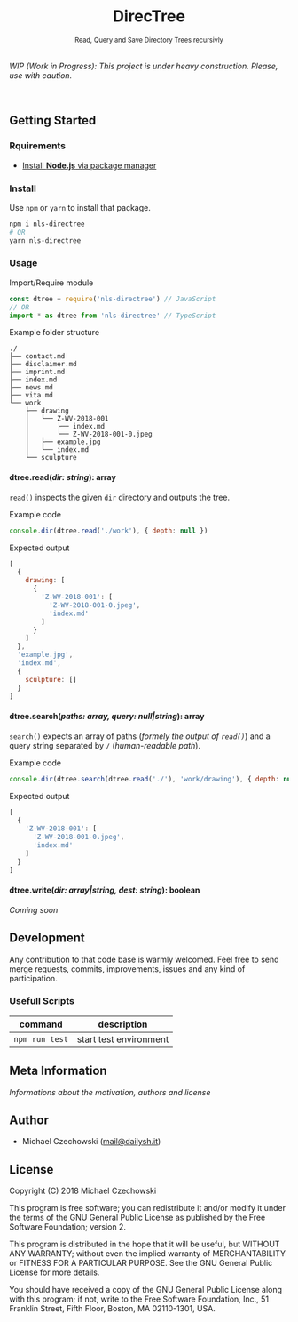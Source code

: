 <div align="center">
  <h1>DirecTree</h1>  
  <sup>Read, Query and Save Directory Trees recursivly</sup>
</div>

<br>

*WIP (Work in Progress): This project is under heavy construction. Please, use with caution.*

<br>

## Getting Started

### Rquirements

- [Install **Node.js** via package manager](//nodejs.org/en/download/package-manager/)

### Install

Use `npm` or `yarn` to install that package.

```bash
npm i nls-directree
# OR
yarn nls-directree
```

### Usage

Import/Require module
```ts
const dtree = require('nls-directree') // JavaScript
// OR
import * as dtree from 'nls-directree' // TypeScript
```

Example folder structure
```
./
├── contact.md
├── disclaimer.md
├── imprint.md
├── index.md
├── news.md
├── vita.md
└── work
    ├── drawing
    │   └── Z-WV-2018-001
    │       ├── index.md
    │       └── Z-WV-2018-001-0.jpeg
    │   ├── example.jpg
    │   └── index.md
    └── sculpture
```

#### dtree.read(*dir: string*): array

`read()` inspects the given `dir` directory and outputs the tree.

Example code
```js
console.dir(dtree.read('./work'), { depth: null })
```

Expected output
```js
[ 
  { 
    drawing: [ 
      { 
        'Z-WV-2018-001': [ 
          'Z-WV-2018-001-0.jpeg', 
          'index.md'
        ] 
      } 
    ] 
  },
  'example.jpg',
  'index.md',
  { 
    sculpture: [] 
  } 
]
```

#### dtree.search(*paths: array, query: null|string*): array

`search()` expects an array of paths (*formely the output of `read()`*) and a query string separated by `/` (*human-readable path*).

Example code
```js
console.dir(dtree.search(dtree.read('./'), 'work/drawing'), { depth: null })
```

Expected output
```js
[ 
  { 
    'Z-WV-2018-001': [ 
      'Z-WV-2018-001-0.jpeg', 
      'index.md'
    ]
  } 
]
```

#### dtree.write(*dir: array|string, dest: string*): boolean

*Coming soon*

## Development

Any contribution to that code base is warmly welcomed. Feel free to send merge requests, commits, improvements, issues and any kind of participation.

### Usefull Scripts

| command          | description                                                     |
|------------------|-----------------------------------------------------------------|
| `npm run test`   | start test environment                                          |

## Meta Information

*Informations about the motivation, authors and license*

## Author
- Michael Czechowski (<mail@dailysh.it>)

## License

Copyright (C) 2018 Michael Czechowski

This program is free software; you can redistribute it and/or modify it under the terms of the GNU General Public License as published by the Free Software Foundation; version 2.

This program is distributed in the hope that it will be useful, but WITHOUT ANY WARRANTY; without even the implied warranty of MERCHANTABILITY or FITNESS FOR A PARTICULAR PURPOSE. See the GNU General Public License for more details.

You should have received a copy of the GNU General Public License along with this program; if not, write to the Free Software Foundation, Inc., 51 Franklin Street, Fifth Floor, Boston, MA 02110-1301, USA.



